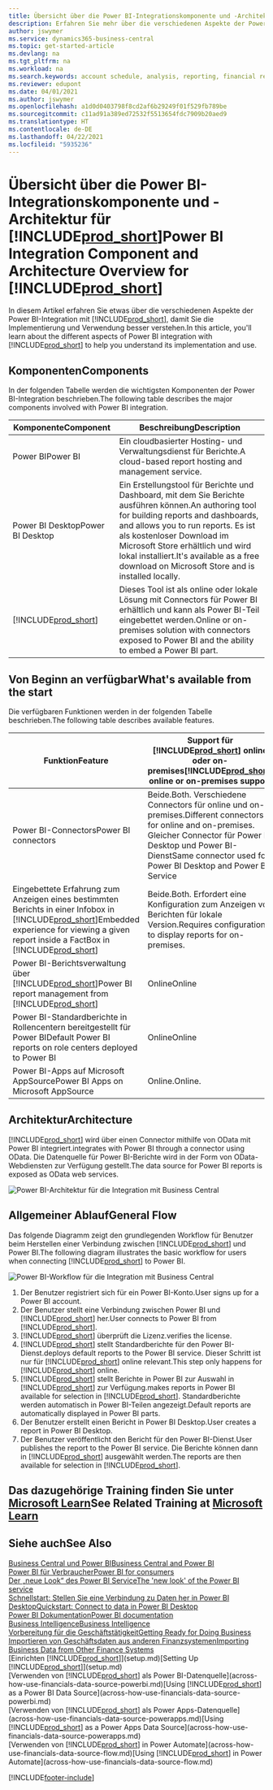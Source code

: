 ```yaml
---
title: Übersicht über die Power BI-Integrationskomponente und -Architektur für Business Central | Microsoft Docs
description: Erfahren Sie mehr über die verschiedenen Aspekte der Power BI Integration mit Business Central.
author: jswymer
ms.service: dynamics365-business-central
ms.topic: get-started-article
ms.devlang: na
ms.tgt_pltfrm: na
ms.workload: na
ms.search.keywords: account schedule, analysis, reporting, financial report, business intelligence, KPI
ms.reviewer: edupont
ms.date: 04/01/2021
ms.author: jswymer
ms.openlocfilehash: a1d0d0403798f8cd2af6b29249f01f529fb789be
ms.sourcegitcommit: c11ad91a389ed72532f5513654fdc7909b20aed9
ms.translationtype: HT
ms.contentlocale: de-DE
ms.lasthandoff: 04/22/2021
ms.locfileid: "5935236"
---
```

# <a name="power-bi-integration-component-and-architecture-overview-for-prod_short"></a><span data-ttu-id="4be92-103">Übersicht über die Power BI-Integrationskomponente und -Architektur für [!INCLUDE[prod_short](includes/prod_short.md)]</span><span class="sxs-lookup"><span data-stu-id="4be92-103">Power BI Integration Component and Architecture Overview for [!INCLUDE[prod_short](includes/prod_short.md)]</span></span>

<span data-ttu-id="4be92-104">In diesem Artikel erfahren Sie etwas über die verschiedenen Aspekte der Power BI-Integration mit [!INCLUDE[prod_short](includes/prod_short.md)], damit Sie die Implementierung und Verwendung besser verstehen.</span><span class="sxs-lookup"><span data-stu-id="4be92-104">In this article, you'll learn about the different aspects of Power BI integration with [!INCLUDE[prod_short](includes/prod_short.md)] to help you understand its implementation and use.</span></span>

## <a name="components"></a><span data-ttu-id="4be92-105">Komponenten</span><span class="sxs-lookup"><span data-stu-id="4be92-105">Components</span></span>

<span data-ttu-id="4be92-106">In der folgenden Tabelle werden die wichtigsten Komponenten der Power BI-Integration beschrieben.</span><span class="sxs-lookup"><span data-stu-id="4be92-106">The following table describes the major components involved with Power BI integration.</span></span>

|<span data-ttu-id="4be92-107">Komponente</span><span class="sxs-lookup"><span data-stu-id="4be92-107">Component</span></span>|<span data-ttu-id="4be92-108">Beschreibung</span><span class="sxs-lookup"><span data-stu-id="4be92-108">Description</span></span>|
|---------|-----------|
|<span data-ttu-id="4be92-109">Power BI</span><span class="sxs-lookup"><span data-stu-id="4be92-109">Power BI</span></span>|<span data-ttu-id="4be92-110">Ein cloudbasierter Hosting- und Verwaltungsdienst für Berichte.</span><span class="sxs-lookup"><span data-stu-id="4be92-110">A cloud-based report hosting and management service.</span></span>|
|<span data-ttu-id="4be92-111">Power BI Desktop</span><span class="sxs-lookup"><span data-stu-id="4be92-111">Power BI Desktop</span></span>|<span data-ttu-id="4be92-112">Ein Erstellungstool für Berichte und Dashboard, mit dem Sie Berichte ausführen können.</span><span class="sxs-lookup"><span data-stu-id="4be92-112">An authoring tool for building reports and dashboards, and allows you to run reports.</span></span> <span data-ttu-id="4be92-113">Es ist als kostenloser Download im Microsoft Store erhältlich und wird lokal installiert.</span><span class="sxs-lookup"><span data-stu-id="4be92-113">It's available as a free download on Microsoft Store and is installed locally.</span></span>|
|[!INCLUDE[prod_short](includes/prod_short.md)]|<span data-ttu-id="4be92-114">Dieses Tool ist als online oder lokale Lösung mit Connectors für Power BI erhältlich und kann als Power BI-Teil eingebettet werden.</span><span class="sxs-lookup"><span data-stu-id="4be92-114">Online or on-premises solution with connectors exposed to Power BI and the ability to embed a Power BI part.</span></span>|

## <a name="whats-available-from-the-start"></a><span data-ttu-id="4be92-115">Von Beginn an verfügbar</span><span class="sxs-lookup"><span data-stu-id="4be92-115">What's available from the start</span></span>

<span data-ttu-id="4be92-116">Die verfügbaren Funktionen werden in der folgenden Tabelle beschrieben.</span><span class="sxs-lookup"><span data-stu-id="4be92-116">The following table describes available features.</span></span>

|<span data-ttu-id="4be92-117">Funktion</span><span class="sxs-lookup"><span data-stu-id="4be92-117">Feature</span></span>|<span data-ttu-id="4be92-118">Support für [!INCLUDE[prod_short](includes/prod_short.md)] online oder on-premises</span><span class="sxs-lookup"><span data-stu-id="4be92-118">[!INCLUDE[prod_short](includes/prod_short.md)] online or on-premises support</span></span>|
|-------|---------------------|
|<span data-ttu-id="4be92-119">Power BI-Connectors</span><span class="sxs-lookup"><span data-stu-id="4be92-119">Power BI connectors</span></span>|<span data-ttu-id="4be92-120">Beide.</span><span class="sxs-lookup"><span data-stu-id="4be92-120">Both.</span></span> <span data-ttu-id="4be92-121">Verschiedene Connectors für online und on-premises.</span><span class="sxs-lookup"><span data-stu-id="4be92-121">Different connectors for online and on-premises.</span></span> <span data-ttu-id="4be92-122">Gleicher Connector für Power BI Desktop und Power BI-Dienst</span><span class="sxs-lookup"><span data-stu-id="4be92-122">Same connector used for Power BI Desktop and Power BI Service</span></span> |
|<span data-ttu-id="4be92-123">Eingebettete Erfahrung zum Anzeigen eines bestimmten Berichts in einer Infobox in [!INCLUDE[prod_short](includes/prod_short.md)]</span><span class="sxs-lookup"><span data-stu-id="4be92-123">Embedded experience for viewing a given report inside a FactBox in [!INCLUDE[prod_short](includes/prod_short.md)]</span></span>|<span data-ttu-id="4be92-124">Beide.</span><span class="sxs-lookup"><span data-stu-id="4be92-124">Both.</span></span> <span data-ttu-id="4be92-125">Erfordert eine Konfiguration zum Anzeigen von Berichten für lokale Version.</span><span class="sxs-lookup"><span data-stu-id="4be92-125">Requires configuration to display reports for on-premises.</span></span>|
|<span data-ttu-id="4be92-126">Power BI-Berichtsverwaltung über [!INCLUDE[prod_short](includes/prod_short.md)]</span><span class="sxs-lookup"><span data-stu-id="4be92-126">Power BI report management from [!INCLUDE[prod_short](includes/prod_short.md)]</span></span>|<span data-ttu-id="4be92-127">Online</span><span class="sxs-lookup"><span data-stu-id="4be92-127">Online</span></span>|
|<span data-ttu-id="4be92-128">Power BI-Standardberichte in Rollencentern bereitgestellt für Power BI</span><span class="sxs-lookup"><span data-stu-id="4be92-128">Default Power BI reports on role centers deployed to Power BI</span></span>|<span data-ttu-id="4be92-129">Online</span><span class="sxs-lookup"><span data-stu-id="4be92-129">Online</span></span>|
|<span data-ttu-id="4be92-130">Power BI-Apps auf Microsoft AppSource</span><span class="sxs-lookup"><span data-stu-id="4be92-130">Power BI Apps on Microsoft AppSource</span></span>|<span data-ttu-id="4be92-131">Online.</span><span class="sxs-lookup"><span data-stu-id="4be92-131">Online.</span></span>|

## <a name="architecture"></a><span data-ttu-id="4be92-132">Architektur</span><span class="sxs-lookup"><span data-stu-id="4be92-132">Architecture</span></span>

[!INCLUDE[prod_short](includes/prod_short.md)] <span data-ttu-id="4be92-133">wird über einen Connector mithilfe von OData mit Power BI integriert.</span><span class="sxs-lookup"><span data-stu-id="4be92-133">integrates with Power BI through a connector using OData.</span></span> <span data-ttu-id="4be92-134">Die Datenquelle für Power BI-Berichte wird in der Form von OData-Webdiensten zur Verfügung gestellt.</span><span class="sxs-lookup"><span data-stu-id="4be92-134">The data source for Power BI reports is exposed as OData web services.</span></span>

![Power BI-Architektur für die Integration mit Business Central](./media/power-bi-architecture.png)

## <a name="general-flow"></a><span data-ttu-id="4be92-136">Allgemeiner Ablauf</span><span class="sxs-lookup"><span data-stu-id="4be92-136">General Flow</span></span>

<span data-ttu-id="4be92-137">Das folgende Diagramm zeigt den grundlegenden Workflow für Benutzer beim Herstellen einer Verbindung zwischen [!INCLUDE[prod_short](includes/prod_short.md)] und Power BI.</span><span class="sxs-lookup"><span data-stu-id="4be92-137">The following diagram illustrates the basic workflow for users when connecting [!INCLUDE[prod_short](includes/prod_short.md)] to Power BI.</span></span>

![Power BI-Workflow für die Integration mit Business Central](./media/power-bi-flow.png)

1. <span data-ttu-id="4be92-139">Der Benutzer registriert sich für ein Power BI-Konto.</span><span class="sxs-lookup"><span data-stu-id="4be92-139">User signs up for a Power BI account.</span></span>
2. <span data-ttu-id="4be92-140">Der Benutzer stellt eine Verbindung zwischen Power BI und [!INCLUDE[prod_short](includes/prod_short.md)] her.</span><span class="sxs-lookup"><span data-stu-id="4be92-140">User connects to Power BI from [!INCLUDE[prod_short](includes/prod_short.md)].</span></span>
3. [!INCLUDE[prod_short](includes/prod_short.md)] <span data-ttu-id="4be92-141">überprüft die Lizenz.</span><span class="sxs-lookup"><span data-stu-id="4be92-141">verifies the license.</span></span>
4. [!INCLUDE[prod_short](includes/prod_short.md)] <span data-ttu-id="4be92-142">stellt Standardberichte für den Power BI-Dienst.</span><span class="sxs-lookup"><span data-stu-id="4be92-142">deploys default reports to the Power BI service.</span></span> <span data-ttu-id="4be92-143">Dieser Schritt ist nur für [!INCLUDE[prod_short](includes/prod_short.md)] online relevant.</span><span class="sxs-lookup"><span data-stu-id="4be92-143">This step only happens for [!INCLUDE[prod_short](includes/prod_short.md)] online.</span></span>
5. [!INCLUDE[prod_short](includes/prod_short.md)] <span data-ttu-id="4be92-144">stellt Berichte in Power BI zur Auswahl in [!INCLUDE[prod_short](includes/prod_short.md)] zur Verfügung.</span><span class="sxs-lookup"><span data-stu-id="4be92-144">makes reports in Power BI available for selection in [!INCLUDE[prod_short](includes/prod_short.md)].</span></span> <span data-ttu-id="4be92-145">Standardberichte werden automatisch in Power BI-Teilen angezeigt.</span><span class="sxs-lookup"><span data-stu-id="4be92-145">Default reports are automatically displayed in Power BI parts.</span></span>
6. <span data-ttu-id="4be92-146">Der Benutzer erstellt einen Bericht in Power BI Desktop.</span><span class="sxs-lookup"><span data-stu-id="4be92-146">User creates a report in Power BI Desktop.</span></span>
7. <span data-ttu-id="4be92-147">Der Benutzer veröffentlicht den Bericht für den Power BI-Dienst.</span><span class="sxs-lookup"><span data-stu-id="4be92-147">User publishes the report to the Power BI service.</span></span> <span data-ttu-id="4be92-148">Die Berichte können dann in [!INCLUDE[prod_short](includes/prod_short.md)] ausgewählt werden.</span><span class="sxs-lookup"><span data-stu-id="4be92-148">The reports are then available for selection in [!INCLUDE[prod_short](includes/prod_short.md)].</span></span>

## <a name="see-related-training-at-microsoft-learn"></a><span data-ttu-id="4be92-149">Das dazugehörige Training finden Sie unter [Microsoft Learn](/learn/modules/configure-powerbi-excel-dynamics-365-business-central/index)</span><span class="sxs-lookup"><span data-stu-id="4be92-149">See Related Training at [Microsoft Learn](/learn/modules/configure-powerbi-excel-dynamics-365-business-central/index)</span></span>

## <a name="see-also"></a><span data-ttu-id="4be92-150">Siehe auch</span><span class="sxs-lookup"><span data-stu-id="4be92-150">See Also</span></span>

[<span data-ttu-id="4be92-151">Business Central und Power BI</span><span class="sxs-lookup"><span data-stu-id="4be92-151">Business Central and Power BI</span></span>](admin-powerbi.md)  
[<span data-ttu-id="4be92-152">Power BI für Verbraucher</span><span class="sxs-lookup"><span data-stu-id="4be92-152">Power BI for consumers</span></span>](/power-bi/consumer/end-user-consumer)  
[<span data-ttu-id="4be92-153">Der „neue Look“ des Power BI Service</span><span class="sxs-lookup"><span data-stu-id="4be92-153">The 'new look' of the Power BI service</span></span>](/power-bi/service-new-look)  
[<span data-ttu-id="4be92-154">Schnellstart: Stellen Sie eine Verbindung zu Daten her in Power BI Desktop</span><span class="sxs-lookup"><span data-stu-id="4be92-154">Quickstart: Connect to data in Power BI Desktop</span></span>](/power-bi/desktop-quickstart-connect-to-data)  
[<span data-ttu-id="4be92-155">Power BI Dokumentation</span><span class="sxs-lookup"><span data-stu-id="4be92-155">Power BI documentation</span></span>](/power-bi/)  
[<span data-ttu-id="4be92-156">Business Intelligence</span><span class="sxs-lookup"><span data-stu-id="4be92-156">Business Intelligence</span></span>](bi.md)  
[<span data-ttu-id="4be92-157">Vorbereitung für die Geschäftstätigkeit</span><span class="sxs-lookup"><span data-stu-id="4be92-157">Getting Ready for Doing Business</span></span>](ui-get-ready-business.md)  
[<span data-ttu-id="4be92-158">Importieren von Geschäftsdaten aus anderen Finanzsystemen</span><span class="sxs-lookup"><span data-stu-id="4be92-158">Importing Business Data from Other Finance Systems</span></span>](across-import-data-configuration-packages.md)  
<span data-ttu-id="4be92-159">[Einrichten [!INCLUDE[prod_short](includes/prod_short.md)]](setup.md)</span><span class="sxs-lookup"><span data-stu-id="4be92-159">[Setting Up [!INCLUDE[prod_short](includes/prod_short.md)]](setup.md)</span></span>  
<span data-ttu-id="4be92-160">[Verwenden von [!INCLUDE[prod_short](includes/prod_short.md)] als Power BI-Datenquelle](across-how-use-financials-data-source-powerbi.md)</span><span class="sxs-lookup"><span data-stu-id="4be92-160">[Using [!INCLUDE[prod_short](includes/prod_short.md)] as a Power BI Data Source](across-how-use-financials-data-source-powerbi.md)</span></span>  
<span data-ttu-id="4be92-161">[Verwenden von [!INCLUDE[prod_short](includes/prod_short.md)] als Power Apps-Datenquelle](across-how-use-financials-data-source-powerapps.md)</span><span class="sxs-lookup"><span data-stu-id="4be92-161">[Using [!INCLUDE[prod_short](includes/prod_short.md)] as a Power Apps Data Source](across-how-use-financials-data-source-powerapps.md)</span></span>  
<span data-ttu-id="4be92-162">[Verwenden von [!INCLUDE[prod_short](includes/prod_short.md)] in Power Automate](across-how-use-financials-data-source-flow.md)</span><span class="sxs-lookup"><span data-stu-id="4be92-162">[Using [!INCLUDE[prod_short](includes/prod_short.md)] in Power Automate](across-how-use-financials-data-source-flow.md)</span></span>  


[!INCLUDE[footer-include](includes/footer-banner.md)]